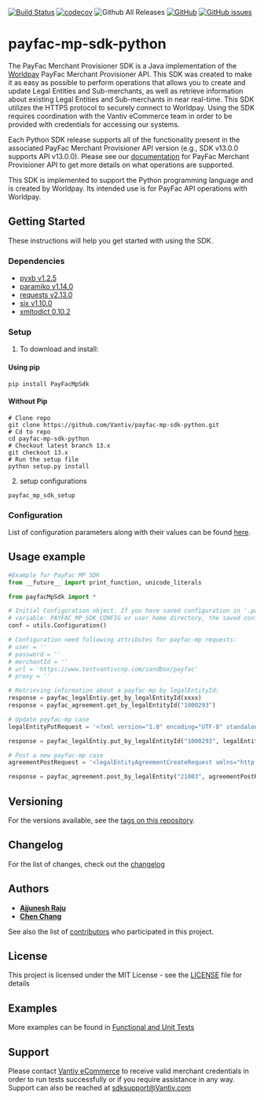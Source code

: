[![Build Status](https://travis-ci.org/Vantiv/payfac-mp-sdk-python.svg?branch=13.x)](https://travis-ci.org/Vantiv/payfac-mp-sdk-python)
[![codecov](https://codecov.io/gh/Vantiv/payfac-mp-sdk-python/branch/13.x/graph/badge.svg)](https://codecov.io/gh/Vantiv/payfac-mp-sdk-python)
![Github All Releases](https://img.shields.io/github/downloads/vantiv/payfac-mp-sdk-python/total.svg)
[![GitHub](https://img.shields.io/github/license/vantiv/payfac-mp-sdk-python.svg)](https://github.com/Vantiv/payfac-mp-sdk-python/13.x/LICENSE) 
[![GitHub issues](https://img.shields.io/github/issues/vantiv/payfac-mp-sdk-python.svg)](https://github.com/Vantiv/payfac-mp-sdk-python/issues)

# payfac-mp-sdk-python

The PayFac Merchant Provisioner SDK is a Java implementation of the [Worldpay](https://developer.vantiv.com/community/ecommerce) PayFac Merchant Provisioner API. This SDK was created to make it as easy as possible to perform operations that allows you to create and update Legal Entities and Sub-merchants, as well as retrieve information about existing Legal Entities and Sub-merchants in near real-time. This SDK utilizes the HTTPS protocol to securely connect to Worldpay. Using the SDK requires coordination with the Vantiv eCommerce team in order to be provided with credentials for accessing our systems.

Each Python SDK release supports all of the functionality present in the associated PayFac Merchant Provisioner API version (e.g., SDK v13.0.0 supports API v13.0.0). Please see our [documentation](https://developer.vantiv.com/community/ecommerce/pages/documentation) for PayFac Merchant Provisioner API to get more details on what operations are supported.

This SDK is implemented to support the Python programming language and is created by Worldpay. Its intended use is for PayFac API operations with Worldpay.


## Getting Started

These instructions will help you get started with using the SDK.

### Dependencies

* [pyxb v1.2.5](http://pyxb.sourceforge.net/)
* [paramiko v1.14.0](http://www.paramiko.org/)
* [requests v2.13.0](http://docs.python-requests.org/en/master/)
* [six v1.10.0](https://github.com/benjaminp/six)
* [xmltodict 0.10.2](https://github.com/martinblech/xmltodict)



### Setup

1. To download and install:

#### Using pip 
```
pip install PayFacMpSdk
```

#### Without Pip

```
# Clone repo
git clone https://github.com/Vantiv/payfac-mp-sdk-python.git
# Cd to repo
cd payfac-mp-sdk-python
# Checkout latest branch 13.x
git checkout 13.x
# Run the setup file
python setup.py install
```

2. setup configurations
```
payfac_mp_sdk_setup
```

### Configuration
List of configuration parameters along with their values can be found [here](https://gist.github.com/VantivSDK/8b7dd606230ec65b36eba457df4443de).


## Usage example

```python
#Example for PayFac MP SDK
from __future__ import print_function, unicode_literals

from payfacMpSdk import *

# Initial Configuration object. If you have saved configuration in '.payfac_mp_sdk.conf' at system environment
# variable: PAYFAC_MP_SDK_CONFIG or user home directory, the saved configuration will be automatically load.
conf = utils.Configuration()

# Configuration need following attributes for payfac-mp requests:
# user = ''
# password = ''
# merchantId = ''
# url = 'https://www.testvantivcnp.com/sandbox/payfac'
# proxy = ''

# Retrieving information about a payfac-mp by legalEntityId:
response = payfac_legalEntiy.get_by_legalEntityId(xxxx)
response = payfac_agreement.get_by_legalEntityId("1000293")

# Update payfac-mp case
legalEntityPutRequest = '<?xml version="1.0" encoding="UTF-8" standalone="yes"?><legalEntityUpdateRequest xmlns="http://payfac.vantivcnp.com/api/merchant/onboard"><address><streetAddress1>LE Street Address 1</streetAddress1><streetAddress2>LE Street Address 2</streetAddress2><city>LE City</city><stateProvince>MA</stateProvince><postalCode>01730</postalCode><countryCode>USA</countryCode></address><contactPhone>9785550101</contactPhone><doingBusinessAs>Other Name Co.</doingBusinessAs><annualCreditCardSalesVolume>10000000</annualCreditCardSalesVolume><hasAcceptedCreditCards>true</hasAcceptedCreditCards><principal><principalId>9</principalId><title>CEO</title><emailAddress>jdoe@mail.net</emailAddress><contactPhone>9785551234</contactPhone><address><streetAddress1>p street address 1</streetAddress1><streetAddress2>p street address 2</streetAddress2><city>Boston</city><stateProvince>MA</stateProvince><postalCode>01890</postalCode><countryCode>USA</countryCode></address><backgroundCheckFields><firstName>p first</firstName><lastName>p last</lastName><ssn>123459876</ssn><dateOfBirth>1980-10-12</dateOfBirth><driversLicense>892327409832</driversLicense><driversLicenseState>MA</driversLicenseState></backgroundCheckFields></principal><backgroundCheckFields><legalEntityName>Company Name</legalEntityName><legalEntityType>INDIVIDUAL_SOLE_PROPRIETORSHIP</legalEntityType><taxId>123456789</taxId></backgroundCheckFields><legalEntityOwnershipType>PUBLIC</legalEntityOwnershipType><yearsInBusiness>10</yearsInBusiness></legalEntityUpdateRequest>'

response = payfac_legalEntiy.put_by_legalEntityId("1000293", legalEntityPutRequest )

# Post a new payfac-mp case
agreementPostRequest = '<legalEntityAgreementCreateRequest xmlns="http://payfac.vantivcnp.com/api/merchant/onboard"><legalEntityAgreement><legalEntityAgreementType>MERCHANT_AGREEMENT</legalEntityAgreementType><agreementVersion>agreementVersion1</agreementVersion><userFullName>userFullName</userFullName><userSystemName>systemUserName</userSystemName><userIPAddress>196.198.100.100</userIPAddress><manuallyEntered>false</manuallyEntered><acceptanceDateTime>2017-02-11T12:00:00-06:00</acceptanceDateTime></legalEntityAgreement></legalEntityAgreementCreateRequest>'

response = payfac_agreement.post_by_legalEntity("21003", agreementPostRequest)

```

## Versioning
For the versions available, see the [tags on this repository](https://github.com/vantiv/payfac-mp-sdk-python/tags). 

## Changelog
For the list of changes, check out the [changelog](https://github.com/Vantiv/payfac-mp-sdk-python/blob/13.x/CHANGELOG.md)

## Authors

* [**Ajjunesh Raju**](https://github.com/ayush17agarwal)
* [**Chen Chang**](https://github.com/cc6980312)

See also the list of [contributors](https://github.com/vantiv/payfac-mp-sdk-python/contributors) who participated in this project.

## License
This project is licensed under the MIT License - see the [LICENSE](https://github.com/Vantiv/payfac-mp-sdk-python/blob/13.x/LICENSE.md) file for details

## Examples
More examples can be found in [Functional and Unit Tests](https://github.com/Vantiv/payfac-mp-sdk-python/tree/13.x/test/functional)

## Support
Please contact [Vantiv eCommerce](https://developer.vantiv.com/community/ecommerce) to receive valid merchant credentials in order to run tests successfully or if you require assistance in any way.  Support can also be reached at sdksupport@Vantiv.com
